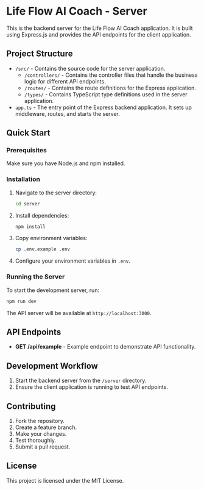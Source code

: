 # Life Flow AI Coach - Server

This is the backend server for the Life Flow AI Coach application. It is built using Express.js and provides the API endpoints for the client application.

## Project Structure

- `/src/` - Contains the source code for the server application.
  - `/controllers/` - Contains the controller files that handle the business logic for different API endpoints.
  - `/routes/` - Contains the route definitions for the Express application.
  - `/types/` - Contains TypeScript type definitions used in the server application.
- `app.ts` - The entry point of the Express backend application. It sets up middleware, routes, and starts the server.

## Quick Start

### Prerequisites

Make sure you have Node.js and npm installed.

### Installation

1. Navigate to the server directory:
   ```bash
   cd server
   ```

2. Install dependencies:
   ```bash
   npm install
   ```

3. Copy environment variables:
   ```bash
   cp .env.example .env
   ```

4. Configure your environment variables in `.env`.

### Running the Server

To start the development server, run:
```bash
npm run dev
```

The API server will be available at `http://localhost:3000`.

## API Endpoints

- **GET /api/example** - Example endpoint to demonstrate API functionality.

## Development Workflow

1. Start the backend server from the `/server` directory.
2. Ensure the client application is running to test API endpoints.

## Contributing

1. Fork the repository.
2. Create a feature branch.
3. Make your changes.
4. Test thoroughly.
5. Submit a pull request.

## License

This project is licensed under the MIT License.